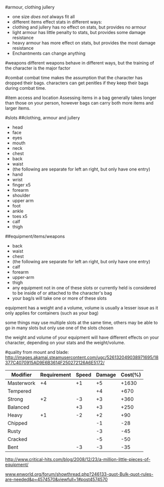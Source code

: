 #armour, clothing jullery
* one size *does not* always fit all
* different items effect stats in different ways:
 * clothing and jullery has no effect on stats, but provides no armour
 * light armour has little penalty to stats, but provides some damage resistance
 * heavy armour has more effect on stats, but provides the most damage resistance
 * Enchantments can change anything


#weapons
different weapons behave in different ways, but the training of the character is the major factor

#combat
combat time makes the assumption that the character has dropped their bags. characters can get penitles if they keep their bags during combat time.

#item access and location
Assessing items in a bag generally takes longer than those on your person, however bags can carry both more items and larger items. 

#slots
##clothing, armour and jullery
* head
 * face
  * eyes
  * mouth
* neck
* chest
* back
* waist
* (the following are separate for left an right, but only have one entry)
* hand
 * wrist
 * finger x5
* forearm
* shoulder
* upper arm
* foot
 * ankle
 * toes x5
* calf
* thigh

##equipment/items/weapons
* back
* waist
* chest
* (the following are separate for left an right, but only have one entry)
* calf
* forearm
* upper-arm
* thigh
* any equipment not in one of these slots or currently held is considered to be inside of or attached to the character's bag
* your bag/s will take one or more of these slots

equipment has a weight and a volume, volume is usually a lesser issue as it only applies for containers (such as your bag)

some things may use multiple slots at the same time, others may be able to go in many slots but only use one of the slots chosen

the weight and volume of your equipment will have different effects on your character, depending on your stats and the weight/volume.


#quality
from mount and blade: http://images.akamai.steamusercontent.com/ugc/526132049038971695/18377C4070915AD9E6B3614F250272126A6E5172/

Modifier | Requirement | Speed | Damage | Cost(%)
--- | --- | --- | --- | ---
Masterwork | +4 | +1 | +5 | +1630
Tempered | | | +4 | +670
Strong | +2 | -3 | +3 | +360
Balanced | | +3 | +3 | +250
Heavy | +1 | -2 | +2 | +90
Chipped | | | -1 | -28
Rusty | | | -3 | -45
Cracked | | | -5 | -50
Bent | | -3 | -3 | -35

http://www.critical-hits.com/blog/2008/12/23/a-million-little-pieces-of-equipment/

www.enworld.org/forum/showthread.php?246133-quot-Bulk-quot-rules-are-needed&p=4574570&viewfull=1#post4574570